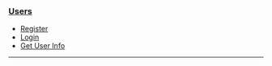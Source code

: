 ### [Users](users/index.md)

  - [Register](users/register.md "Register User")
  - [Login](users/login.md "Login")
  - [Get User Info](users/info.md "Get loggedin user details") 
---